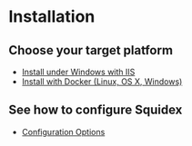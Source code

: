# Installation

## Choose your target platform

* [Install under Windows with IIS](installation/install-windows-iis.md)
* [Install with Docker (Linux, OS X, Windows)](installation/install-docker.md)

## See how to configure Squidex

* [Configuration Options](installation/configuration.md)